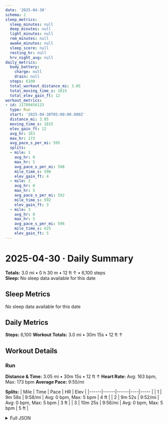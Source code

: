 ```yaml
---
date: '2025-04-30'
schema: 2
sleep_metrics:
  sleep_minutes: null
  deep_minutes: null
  light_minutes: null
  rem_minutes: null
  awake_minutes: null
  sleep_score: null
  resting_hr: null
  hrv_night_avg: null
daily_metrics:
  body_battery:
    charge: null
    drain: null
  steps: 6100
  total_workout_distance_mi: 3.05
  total_moving_time_s: 1815
  total_elev_gain_ft: 12
workout_metrics:
- id: 11789456123
  type: Run
  start: '2025-04-30T05:00:00.000Z'
  distance_mi: 3.05
  moving_time_s: 1815
  elev_gain_ft: 12
  avg_hr: 163
  max_hr: 173
  avg_pace_s_per_mi: 595
  splits:
  - mile: 1
    avg_hr: 0
    max_hr: 5
    avg_pace_s_per_mi: 598
    mile_time_s: 598
    elev_gain_ft: 4
  - mile: 2
    avg_hr: 0
    max_hr: 5
    avg_pace_s_per_mi: 592
    mile_time_s: 592
    elev_gain_ft: 3
  - mile: 3
    avg_hr: 0
    max_hr: 5
    avg_pace_s_per_mi: 596
    mile_time_s: 625
    elev_gain_ft: 5
---
```

# 2025-04-30 · Daily Summary
**Totals:** 3.0 mi • 0 h 30 m • 12 ft ↑ • 6,100 steps  
**Sleep:** No sleep data available for this date

## Sleep Metrics
No sleep data available for this date

## Daily Metrics
**Steps:** 6,100
**Workout Totals:** 3.0 mi • 30m 15s • 12 ft ↑

## Workout Details
### Run
**Distance & Time:** 3.05 mi • 30m 15s • 12 ft ↑
**Heart Rate:** Avg: 163 bpm, Max: 173 bpm
**Average Pace:** 9:55/mi

**Splits:**
| Mile | Time | Pace | HR | Elev |
|------|------|------|----|----- |
| 1 | 9m 58s | 9:58/mi | Avg: 0 bpm, Max: 5 bpm | 4 ft |
| 2 | 9m 52s | 9:52/mi | Avg: 0 bpm, Max: 5 bpm | 3 ft |
| 3 | 10m 25s | 9:56/mi | Avg: 0 bpm, Max: 5 bpm | 5 ft |


<details>
<summary>Full JSON</summary>

```json
{
  "date": "2025-04-30",
  "schema": 2,
  "sleep_metrics": {
    "sleep_minutes": null,
    "deep_minutes": null,
    "light_minutes": null,
    "rem_minutes": null,
    "awake_minutes": null,
    "sleep_score": null,
    "resting_hr": null,
    "hrv_night_avg": null
  },
  "daily_metrics": {
    "body_battery": {
      "charge": null,
      "drain": null
    },
    "steps": 6100,
    "total_workout_distance_mi": 3.05,
    "total_moving_time_s": 1815,
    "total_elev_gain_ft": 12
  },
  "workout_metrics": [
    {
      "id": 11789456123,
      "type": "Run",
      "start": "2025-04-30T05:00:00.000Z",
      "distance_mi": 3.05,
      "moving_time_s": 1815,
      "elev_gain_ft": 12,
      "avg_hr": 163,
      "max_hr": 173,
      "avg_pace_s_per_mi": 595,
      "splits": [
        {
          "mile": 1,
          "avg_hr": 0,
          "max_hr": 5,
          "avg_pace_s_per_mi": 598,
          "mile_time_s": 598,
          "elev_gain_ft": 4
        },
        {
          "mile": 2,
          "avg_hr": 0,
          "max_hr": 5,
          "avg_pace_s_per_mi": 592,
          "mile_time_s": 592,
          "elev_gain_ft": 3
        },
        {
          "mile": 3,
          "avg_hr": 0,
          "max_hr": 5,
          "avg_pace_s_per_mi": 596,
          "mile_time_s": 625,
          "elev_gain_ft": 5
        }
      ]
    }
  ]
}
```
</details>
